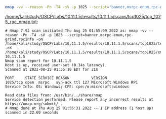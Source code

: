 ```bash
nmap -vv --reason -Pn -T4 -sV -p 1025 --script="banner,msrpc-enum,rpc-grind,rpcinfo" -oN "/home/kali/study/OSCP/Labs/10.11.1.5/results/10.11.1.5/scans/tcp1025/tcp_1025_rpc_nmap.txt" -oX "/home/kali/study/OSCP/Labs/10.11.1.5/results/10.11.1.5/scans/tcp1025/xml/tcp_1025_rpc_nmap.xml" 10.11.1.5
```

[/home/kali/study/OSCP/Labs/10.11.1.5/results/10.11.1.5/scans/tcp1025/tcp_1025_rpc_nmap.txt](file:///home/kali/study/OSCP/Labs/10.11.1.5/results/10.11.1.5/scans/tcp1025/tcp_1025_rpc_nmap.txt):

```
# Nmap 7.92 scan initiated Thu Aug 25 01:55:09 2022 as: nmap -vv --reason -Pn -T4 -sV -p 1025 --script=banner,msrpc-enum,rpc-grind,rpcinfo -oN /home/kali/study/OSCP/Labs/10.11.1.5/results/10.11.1.5/scans/tcp1025/tcp_1025_rpc_nmap.txt -oX /home/kali/study/OSCP/Labs/10.11.1.5/results/10.11.1.5/scans/tcp1025/xml/tcp_1025_rpc_nmap.xml 10.11.1.5
Nmap scan report for 10.11.1.5
Host is up, received user-set (0.14s latency).
Scanned at 2022-08-25 01:55:10 EDT for 21s

PORT     STATE SERVICE REASON          VERSION
1025/tcp open  msrpc   syn-ack ttl 127 Microsoft Windows RPC
Service Info: OS: Windows; CPE: cpe:/o:microsoft:windows

Read data files from: /usr/bin/../share/nmap
Service detection performed. Please report any incorrect results at https://nmap.org/submit/ .
# Nmap done at Thu Aug 25 01:55:31 2022 -- 1 IP address (1 host up) scanned in 22.60 seconds

```
